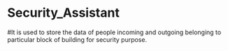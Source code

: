 # Security_Assistant
#It is used to store the data of people incoming and outgoing belonging to particular block of building for security purpose.
